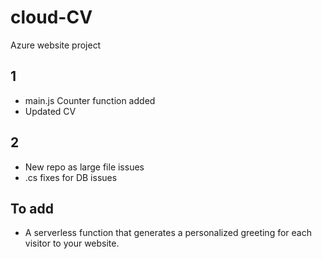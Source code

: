 # cloud-CV
Azure website project

## 1

- main.js Counter function added
- Updated CV

## 2

- New repo as large file issues
- .cs fixes for DB issues




## To add

- A serverless function that generates a personalized greeting for each visitor to your website. 
